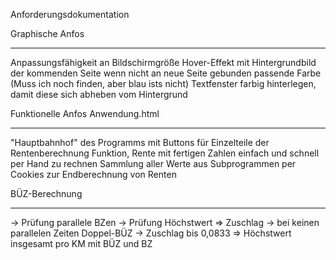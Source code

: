 Anforderungsdokumentation

Graphische Anfos
_________________

Anpassungsfähigkeit an Bildschirmgröße
Hover-Effekt mit Hintergrundbild der kommenden Seite
wenn nicht an neue Seite gebunden passende Farbe (Muss ich noch finden, aber blau ists nicht)
Textfenster farbig hinterlegen, damit diese sich abheben vom Hintergrund



Funktionelle Anfos Anwendung.html
_________________________________

"Hauptbahnhof" des Programms mit Buttons für Einzelteile der Rentenberechnung
Funktion, Rente mit fertigen Zahlen einfach und schnell per Hand zu rechnen
Sammlung aller Werte aus Subprogrammen per Cookies zur Endberechnung von Renten



BÜZ-Berechnung
______________

-> Prüfung parallele BZen
-> Prüfung Höchstwert => Zuschlag
-> bei keinen parallelen Zeiten Doppel-BÜZ
-> Zuschlag bis 0,0833 => Höchstwert insgesamt pro KM mit BÜZ und BZ